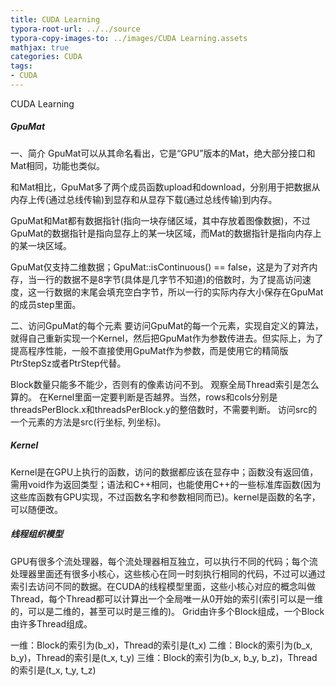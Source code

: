 ```yaml
---
title: CUDA Learning
typora-root-url: ../../source
typora-copy-images-to: ../images/CUDA Learning.assets
mathjax: true
categories: CUDA
tags:
- CUDA
---
```


CUDA Learning

##### GpuMat

一、简介
GpuMat可以从其命名看出，它是“GPU”版本的Mat，绝大部分接口和Mat相同，功能也类似。

和Mat相比，GpuMat多了两个成员函数upload和download，分别用于把数据从内存上传(通过总线传输)到显存和从显存下载(通过总线传输)到内存。

GpuMat和Mat都有数据指针(指向一块存储区域，其中存放着图像数据)，不过GpuMat的数据指针是指向显存上的某一块区域，而Mat的数据指针是指向内存上的某一块区域。

GpuMat仅支持二维数据；GpuMat::isContinuous() == false，这是为了对齐内存，当一行的数据不是8字节(具体是几字节不知道)的倍数时，为了提高访问速度，这一行数据的末尾会填充空白字节，所以一行的实际内存大小保存在GpuMat的成员step里面。

二、访问GpuMat的每个元素
要访问GpuMat的每一个元素，实现自定义的算法，就得自己重新实现一个Kernel，然后把GpuMat作为参数传进去。但实际上，为了提高程序性能，一般不直接使用GpuMat作为参数，而是使用它的精简版PtrStepSz或者PtrStep代替。

Block数量只能多不能少，否则有的像素访问不到。
观察全局Thread索引是怎么算的。
在Kernel里面一定要判断是否越界。当然，rows和cols分别是threadsPerBlock.x和threadsPerBlock.y的整倍数时，不需要判断。
访问src的一个元素的方法是src(行坐标, 列坐标)。



##### **Kernel**

Kernel是在GPU上执行的函数，访问的数据都应该在显存中；函数没有返回值，需用void作为返回类型；语法和C++相同，也能使用C++的一些标准库函数(因为这些库函数有GPU实现，不过函数名字和参数相同而已)。kernel是函数的名字，可以随便改。



##### 线程组织模型

GPU有很多个流处理器，每个流处理器相互独立，可以执行不同的代码；每个流处理器里面还有很多小核心，这些核心在同一时刻执行相同的代码，不过可以通过索引去访问不同的数据。在CUDA的线程模型里面，这些小核心对应的概念叫做Thread，每个Thread都可以计算出一个全局唯一从0开始的索引(索引可以是一维的，可以是二维的，甚至可以时是三维的)。
Grid由许多个Block组成，一个Block由许多Thread组成。

一维：Block的索引为(b_x)，Thread的索引是(t_x)
二维：Block的索引为(b_x, b_y)，Thread的索引是(t_x, t_y)
三维：Block的索引为(b_x, b_y, b_z)，Thread的索引是(t_x, t_y, t_z)